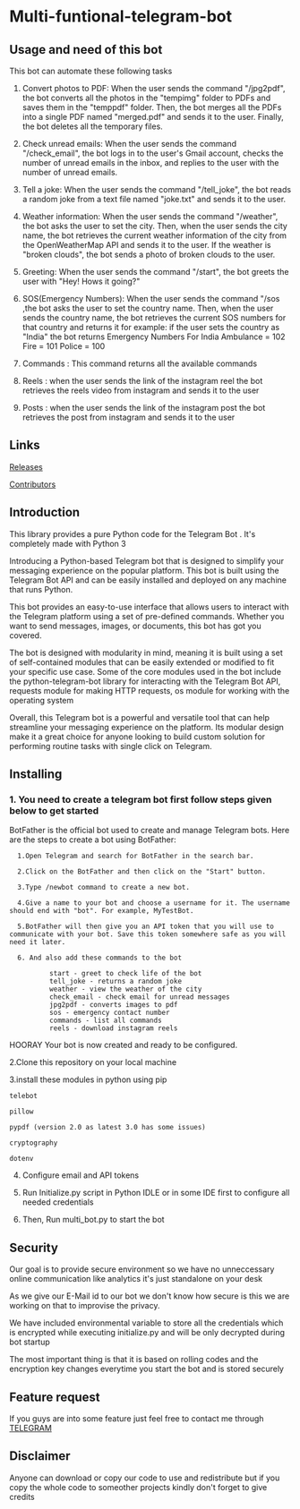 # Multi-funtional-telegram-bot
## Usage and need of this bot
This bot can automate these following tasks

  1. Convert photos to PDF: When the user sends the command "/jpg2pdf", the bot converts all the photos in the "tempimg" folder to PDFs and saves them in the "temppdf" folder. Then, the bot merges all the PDFs into a single PDF named "merged.pdf" and sends it to the user. Finally, the bot deletes all the temporary files.

  2. Check unread emails: When the user sends the command "/check_email", the bot logs in to the user's Gmail account, checks the number of unread emails in the inbox, and replies to the user with the number of unread emails.

  3. Tell a joke: When the user sends the command "/tell_joke", the bot reads a random joke from a text file named "joke.txt" and sends it to the user.

  4. Weather information: When the user sends the command "/weather", the bot asks the user to set the city. Then, when the user sends the city name, the bot retrieves the current weather information of the city from the OpenWeatherMap API and sends it to the user. If the weather is "broken clouds", the bot sends a photo of broken clouds to the user.

  5. Greeting: When the user sends the command "/start", the bot greets the user with "Hey! Hows it going?"

  6. SOS(Emergency Numbers): When the user sends the command "/sos ,the bot asks the user to set the country name. Then, when the user sends the country name, the bot retrieves the current SOS numbers for that country and returns it for example: if the user sets the country as "India" the bot returns 
        Emergency Numbers For India
        Ambulance = 102
        Fire = 101
        Police = 100

  7. Commands : This command returns all the available commands 

  8. Reels : when the user sends the link of the instagram reel the bot retrieves the reels video from instagram and sends it to the user
  9. Posts : when the user sends the link of the instagram post the bot retrieves the post from instagram and sends it to the user
## Links
[Releases](https://github.com/Philotheephilix/Multi-funtional-telegram-bot/releases)


[Contributors](https://github.com/Philotheephilix/Multi-funtional-telegram-bot/graphs/contributors)

## Introduction
   This library provides a pure Python code for the Telegram Bot . It's completely made with Python 3

   Introducing a Python-based Telegram bot that is designed to simplify your messaging experience on the popular platform. This bot is built using the Telegram Bot API and can be easily installed and deployed on any machine that runs Python.

   This bot provides an easy-to-use interface that allows users to interact with the Telegram platform using a set of pre-defined commands. Whether you want to send messages, images, or documents, this bot has got you covered.

   The bot is designed with modularity in mind, meaning it is built using a set of self-contained modules that can be easily extended or modified to fit your specific use case. Some of the core modules used in the bot include the python-telegram-bot library for interacting with the Telegram Bot API, requests module for making HTTP requests, os module for working with the operating system
  
   Overall, this Telegram bot is a powerful and versatile tool that can help streamline your messaging experience on the platform. Its modular design make it a great choice for anyone looking to build custom solution for performing routine tasks with single click on Telegram.



## Installing
### 1. You need to create a telegram bot first follow steps given below to get started
BotFather is the official bot used to create and manage Telegram bots. Here are the steps to create a bot using BotFather:

      1.Open Telegram and search for BotFather in the search bar.
  
      2.Click on the BotFather and then click on the "Start" button.
  
      3.Type /newbot command to create a new bot.
  
      4.Give a name to your bot and choose a username for it. The username should end with "bot". For example, MyTestBot.
  
      5.BotFather will then give you an API token that you will use to communicate with your bot. Save this token somewhere safe as you will need it later.

      6. And also add these commands to the bot

              start - greet to check life of the bot
              tell_joke - returns a random joke
              weather - view the weather of the city
              check_email - check email for unread messages
              jpg2pdf - converts images to pdf
              sos - emergency contact number
              commands - list all commands
              reels - download instagram reels

  
  HOORAY Your bot is now created and ready to be configured.

2.Clone this repository on your local machine 

3.install these modules in python using pip 

	telebot
  
	pillow
  
	pypdf (version 2.0 as latest 3.0 has some issues)
    
	cryptography
  
	dotenv
  
4. Configure email and API tokens 

5. Run Initialize.py script in Python IDLE or in some IDE first to configure all needed credentials 

6. Then, Run multi_bot.py to start the bot



## Security 
  Our goal is to provide secure environment so we have no unneccessary online communication like analytics it's just standalone on your desk

  As we give our E-Mail id to our bot we don't know how secure is this we are working on that to improvise the privacy.

  We have included environmental variable to store all the credentials which is encrypted while executing initialize.py and will be only decrypted during bot startup

  The most important thing is that it is based on rolling codes and the encryption key changes everytime you start the bot and is stored securely

## Feature request 
  If you guys are into some feature just feel free to contact me through  [TELEGRAM](https://t.me/philo_thee_philix)

## Disclaimer 
  Anyone can download or copy our code to use and redistribute but if you copy the whole code to someother projects kindly don't forget to give credits
